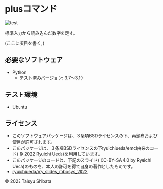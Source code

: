 # plusコマンド

![test](https://github.com/tstaisyu/robosys2022/actions/workflows/test.yml/badge.svg)

標準入力から読み込んだ数字を足す。

(ここに項目を書く。)

## 必要なソフトウェア
* Python
  * テスト済みバージョン: 3.7〜3.10

## テスト環境
* Ubuntu

## ライセンス

* このソフトウェアパッケージは、３条項BSDライセンスの下、再頒布および使用が許可されます。
* このパッケージは、３条項BSDライセンスの下ryuichiueda/emcl由来のコード( © 2022 Ryuichi Ueda)を利用しています。
* このパッケージのコードは、下記のスライド( CC-BY-SA 4.0 by Ryuichi Ueda)のものを、本人の許可を得て自身の著作としたものです。
* [ryuichiueda/my_slides_robosys_2022](https://github.com/ryuichiueda/my_slides/tree/master/robosys_2022)



© 2022 Taisyu Shibata
